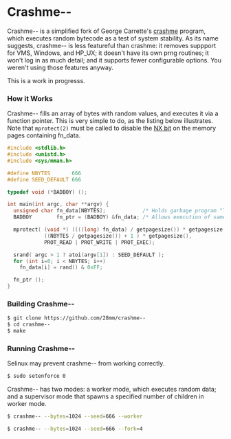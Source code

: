 # Crashme--

Crashme-- is a simplified fork of George Carrette's [crashme](people.delphiforums.com/gjc/crashme.html) program, which executes random bytecode as a test of system stability. As its name suggests, crashme-- is less featureful than crashme: it removes suppport for VMS, Windows, and HP_UX; it doesn't have its own prng routines; it won't log in as much detail; and it supports fewer configurable options. You weren't using those features anyway.

This is a work in progresss.

### How it Works

Crashme-- fills an array of bytes with random values, and executes it via a function pointer. This is very simple to do, as the listing below illustrates. Note that `mprotect(2)` must be called to disable the [NX bit](https://en.wikipedia.org/wiki/NX_bit) on the memory pages containing fn_data.

```c
#include <stdlib.h>
#include <unistd.h>
#include <sys/mman.h>

#define NBYTES       666
#define SEED_DEFAULT 666

typedef void (*BADBOY) ();

int main(int argc, char **argv) {
  unsigned char fn_data[NBYTES];            /* Holds garbage program "TEXT" */
  BADBOY        fn_ptr = (BADBOY) &fn_data; /* Allows execution of same.    */

  mprotect( (void *) ((((long) fn_data) / getpagesize()) * getpagesize()),
            ((NBYTES / getpagesize()) + 1 ) * getpagesize(),
            PROT_READ | PROT_WRITE | PROT_EXEC);

  srand( argc > 1 ? atoi(argv[1]) : SEED_DEFAULT );
  for (int i=0; i < NBYTES; i++)
    fn_data[i] = rand() & 0xFF;

  fn_ptr ();
}
```

### Building Crashme--

```bash
$ git clone https://github.com/28mm/crashme--
$ cd crashme--
$ make
```

### Running Crashme--


Selinux may prevent crashme-- from working correctly.

```bash
$ sudo setenforce 0
```

Crashme-- has two modes: a worker mode, which executes random data; and a supervisor mode that spawns a specified number of children in worker mode.

```bash
$ crashme-- --bytes=1024 --seed=666 --worker
```

```bash
$ crashme-- --bytes=1024 --seed=666 --fork=4
```
